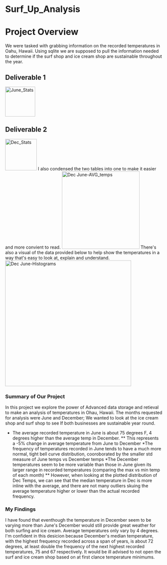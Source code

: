 # Surf_Up_Analysis
# Project Overview
We were tasked with grabbing information on the recorded temperatures in Oahu, Hawaii. Using sqlite we are supposed to pull the information needed to determine if the surf shop and ice cream shop are sustainable throughout the year.

## Deliverable 1
<img width="96" alt="June_Stats" src="https://user-images.githubusercontent.com/91299736/143786626-f9e75688-6dcd-4d3d-8a1f-85db8147327e.PNG">

## Deliverable 2
<img width="101" alt="Dec_Stats" src="https://user-images.githubusercontent.com/91299736/143786615-918be66d-17aa-4bfc-847f-ddf8d88b587f.PNG">
I also condensed the two tables into one to make it easier and more convient to read.
<img width="249" alt="Dec June-AVG_temps" src="https://user-images.githubusercontent.com/91299736/143786671-6e85cf2c-db33-4320-abae-bb18b862627a.PNG">
There's also a visual of the data provided below to help show the temperatures in a way that's easy to look at, explain and understand.
<img width="404" alt="Dec June-Histograms" src="https://user-images.githubusercontent.com/91299736/143786709-80a253f9-8a90-4601-a723-2f066a2a6c61.PNG">

### Summary of Our Project
In this project we explore the power of Advanced data storage and retieval to make an analysis of temperatures in Ohau, Hawaii. The months requested for analysis were June and December; We wanted to look at the ice cream shop and surf shop to see If both businesses are sustainable year round.

* The average recorded temperature in June is about 75 degrees F, 4 degrees higher than the average temp in December.
** This represents a -5% change in average temperature from June to December
*The frequency of temperatures recorded in June tends to have a much more normal, tight bell curve distribution, cooroborated by the smaller std measure of June temps vs December temps
*The December temperatures seem to be more variable than those in June given its larger range in recorded temperatures (comparing the max vs min temp of each month)
** However, when looking at the plotted distribution of Dec Temps, we can see that the median temperature in Dec is more inline with the average, and there are not many outliers skuing the average temperature higher or lower than the actual recorded frequency.
### My Findings
I have found that eventhough the temperature in December seem to be varying more than June's December would still provide great weather for both surfing and ice cream. Average temperatures only vary by 4 degrees. I'm confident in this desicion because December's median temperature, with the highest frequency recorded across a span of years, is about 72 degrees, at least double the frequency of the next highest recorded temperatures, 75 and 67 respectively. It would be ill advised to not open the surf and ice cream shop based on at first clance temperature minimums.
